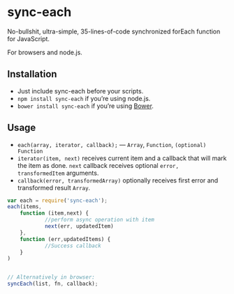 # sync-each

No-bullshit, ultra-simple, 35-lines-of-code synchronized forEach function for JavaScript.

For browsers and node.js.

## Installation
* Just include sync-each before your scripts.
* `npm install sync-each` if you’re using node.js.
* `bower install sync-each` if you’re using [Bower](http://bower.io).

## Usage

* `each(array, iterator, callback);` — `Array`, `Function`, `(optional) Function`
* `iterator(item, next)` receives current item and a callback that will mark the item as done. `next` callback receives optional `error, transformedItem` arguments.
* `callback(error, transformedArray)` optionally receives first error and transformed result `Array`.

```javascript
var each = require('sync-each');
each(items, 
	function (item,next) {
			//perform async operation with item
			next(err, updatedItem)
	},
	function (err,updatedItems) {
			//Success callback
	}
)


// Alternatively in browser:
syncEach(list, fn, callback);
```

